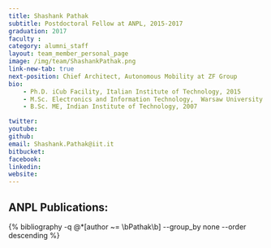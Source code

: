 ```yaml
---
title: Shashank Pathak
subtitle: Postdoctoral Fellow at ANPL, 2015-2017
graduation: 2017
faculty : 
category: alumni_staff
layout: team_member_personal_page
image: /img/team/ShashankPathak.png
link-new-tab: true
next-position: Chief Architect, Autonomous Mobility at ZF Group
bio:
    - Ph.D. iCub Facility, Italian Institute of Technology, 2015
    - M.Sc. Electronics and Information Technology,  Warsaw University of Technology, 2010
    - B.Sc. ME, Indian Institute of Technology, 2007

twitter: 
youtube: 
github: 
email: Shashank.Pathak@iit.it
bitbucket: 
facebook: 
linkedin:
website:
---
```


## ANPL Publications:

{% bibliography -q @*[author ~= \bPathak\b] --group_by none --order descending %}
